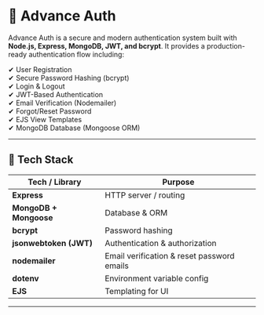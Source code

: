 # 🔐 Advance Auth

Advance Auth is a secure and modern authentication system built with **Node.js, Express, MongoDB, JWT, and bcrypt**. It provides a production-ready authentication flow including:

✔ User Registration  
✔ Secure Password Hashing (bcrypt)  
✔ Login & Logout  
✔ JWT-Based Authentication  
✔ Email Verification (Nodemailer)  
✔ Forgot/Reset Password  
✔ EJS View Templates  
✔ MongoDB Database (Mongoose ORM)

---

## 📌 Tech Stack

| Tech / Library | Purpose |
|---------------|---------|
| **Express** | HTTP server / routing |
| **MongoDB + Mongoose** | Database & ORM |
| **bcrypt** | Password hashing |
| **jsonwebtoken (JWT)** | Authentication & authorization |
| **nodemailer** | Email verification & reset password emails |
| **dotenv** | Environment variable config |
| **EJS** | Templating for UI |

---


